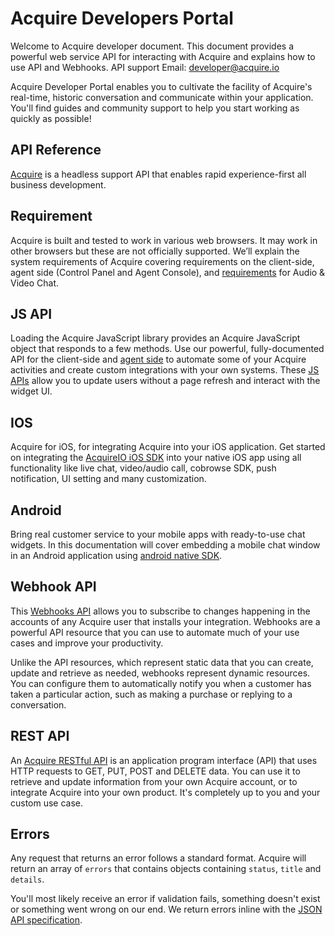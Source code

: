 # Acquire Developers Portal

Welcome to Acquire developer document. This document provides a powerful web service API for interacting with Acquire and explains how to use API and Webhooks. API support Email: developer@acquire.io  
  
Acquire Developer Portal enables you to cultivate the facility of Acquire's real-time, historic conversation and communicate within your application. You'll find guides and community support to help you start working as quickly as possible!

## API Reference

​[Acquire](https://acquire.io/) is a headless support API that enables rapid experience-first all business development.

## Requirement

Acquire is built and tested to work in various web browsers. It may work in other browsers but these are not officially supported. We’ll explain the system requirements of Acquire covering requirements on the client-side, agent side \(Control Panel and Agent Console\), and [requirements]() for Audio & Video Chat.

## JS API

Loading the Acquire JavaScript library provides an Acquire JavaScript object that responds to a few methods. Use our powerful, fully-documented API for the client-side and [agent side]() to automate some of your Acquire activities and create custom integrations with your own systems. These [JS APIs]() allow you to update users without a page refresh and interact with the widget UI. 

## IOS

Acquire for iOS, for integrating Acquire into your iOS application. Get started on integrating the [AcquireIO iOS SDK](sdk/ios/sdk-setup-guide/getting-started.md) into your native iOS app using all functionality like live chat, video/audio call, cobrowse SDK, push notification, UI setting and many customization. 

## Android

Bring real customer service to your mobile apps with ready-to-use chat widgets. In this documentation will cover embedding a mobile chat window in an Android application using [android native SDK](https://developer.acquire.io/android/getting-started).

## Webhook API

This [Webhooks API]() allows you to subscribe to changes happening in the accounts of any Acquire user that installs your integration. Webhooks are a powerful API resource that you can use to automate much of your use cases and improve your productivity.

Unlike the API resources, which represent static data that you can create, update and retrieve as needed, webhooks represent dynamic resources. You can configure them to automatically notify you when a customer has taken a particular action, such as making a purchase or replying to a conversation.

## REST API

An [Acquire RESTful API](rest-apis/authorization.md) is an application program interface \(API\) that uses HTTP requests to GET, PUT, POST and DELETE data. You can use it to retrieve and update information from your own Acquire account, or to integrate Acquire into your own product. It's completely up to you and your custom use case.

## Errors

Any request that returns an error follows a standard format. Acquire will return an array of `errors` that contains objects containing `status`, `title` and `details`.

You'll most likely receive an error if validation fails, something doesn't exist or something went wrong on our end. We return errors inline with the [JSON API specification](http://jsonapi.org/format/#error-objects).

